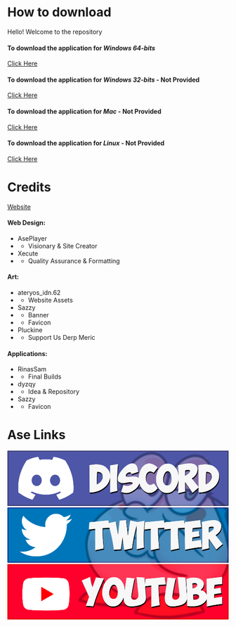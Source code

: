 # How to download
Hello! Welcome to the repository
#### To download the application for *Windows 64-bits*
[Click Here](https://github.com/dyzqy/AsePlace-app/raw/main/AsePlace-Win64x.tar.xz)
#### To download the application for *Windows 32-bits* - Not Provided
[Click Here]()
#### To download the application for *Mac* - Not Provided
[Click Here]()
#### To download the application for *Linux* - Not Provided
[Click Here]()

# Credits
[Website](https://www.aseplayer.com/)

#### Web Design:
- AsePlayer
- - Visionary & Site Creator
- Xecute
- - Quality Assurance & Formatting

#### Art:
- ateryos_idn.62
- - Website Assets
- Sazzy
- - Banner
- - Favicon
- Pluckine
- - Support Us Derp Meric

#### Applications:
- RinasSam
- - Final Builds
- dyzqy
- - Idea & Repository
- Sazzy
- - Favicon

# Ase Links

[![discord](ImagesTest/DiscordAse.png)](https://discord.com/invite/NEkpqE6)
[![twitter](ImagesTest/TwitterAse.png)](https://twitter.com/aseplayer)
[![youtube](ImagesTest/YoutubeAse.png)](https://www.youtube.com/c/aseplayer)